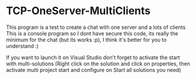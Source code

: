 # TCP-OneServer-MultiClients

This program is a test to create a chat with one server and a lots of clients
This is a console program so I dont have secure this code, its really the minimum for the chat (but its works :p), I think it's better for you to understand :)

If you want to launch it on Visual Studio don't forget to activate the start with multi-solutions
(Right click on the solution and click on properties, then activate multi project start and configure on Start all solutions you need)
